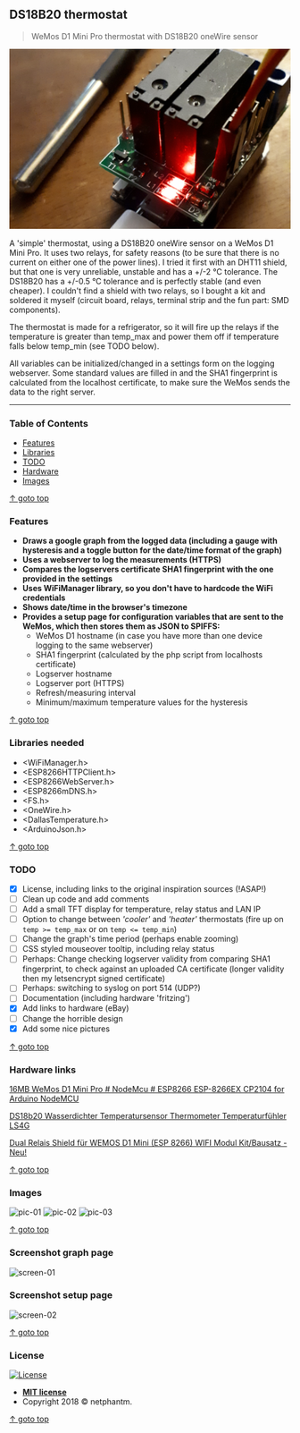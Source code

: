 ## DS18B20 thermostat
> WeMos D1 Mini Pro thermostat with DS18B20 oneWire sensor

![header](pics/header.png)

A 'simple' thermostat, using a DS18B20 oneWire sensor on a WeMos D1 Mini Pro. It uses two relays, for safety reasons (to be sure that there is no current on either one of the power lines). I tried it first with an DHT11 shield, but that one is very unreliable, unstable and has a +/-2 &deg;C tolerance. The DS18B20 has a +/-0.5 &deg;C tolerance and is perfectly stable (and even cheaper). I couldn't find a shield with two relays, so I bought a kit and soldered it myself (circuit board, relays, terminal strip and the fun part: SMD components).

The thermostat is made for a refrigerator, so it will fire up the relays if the temperature is greater than temp_max and power them off if temperature falls below temp_min (see TODO below).

All variables can be initialized/changed in a settings form on the logging webserver. Some standard values are filled in and the SHA1 fingerprint is calculated from the localhost certificate, to make sure the WeMos sends the data to the right server.

---

### Table of Contents
- [Features](#features)
- [Libraries](#Libraries-needed)
- [TODO](#TODO)
- [Hardware](#Hardware-links)
- [Images](#Images)

[↑ goto top](#DS18B20-thermostat)

### Features
- **Draws a google graph from the logged data (including a gauge with hysteresis and a toggle button for the date/time format of the graph)**
- **Uses a webserver to log the measurements (HTTPS)**
- **Compares the logservers certificate SHA1 fingerprint with the one provided in the settings**
- **Uses WiFiManager library, so you don't have to hardcode the WiFi credentials**
- **Shows date/time in the browser's timezone**
- **Provides a setup page for configuration variables that are sent to the WeMos, which then stores them as JSON to SPIFFS:**
    - WeMos D1 hostname (in case you have more than one device logging to the same webserver)
    - SHA1 fingerprint (calculated by the php script from localhosts certificate)
    - Logserver hostname
    - Logserver port (HTTPS)
    - Refresh/measuring interval
    - Minimum/maximum temperature values for the hysteresis

[↑ goto top](#DS18B20-thermostat)

### Libraries needed
- <WiFiManager.h>
- <ESP8266HTTPClient.h>
- <ESP8266WebServer.h>
- <ESP8266mDNS.h>
- <FS.h>
- <OneWire.h>
- <DallasTemperature.h>
- <ArduinoJson.h>

[↑ goto top](#DS18B20-thermostat)

### TODO
- [x] License, including links to the original inspiration sources (!ASAP!)
- [ ] Clean up code and add comments
- [ ] Add a small TFT display for temperature, relay status and LAN IP
- [ ] Option to change between _'cooler'_ and _'heater'_ thermostats (fire up on `temp >= temp_max` or on `temp <= temp_min`)
- [ ] Change the graph's time period (perhaps enable zooming)
- [ ] CSS styled mouseover tooltip, including relay status
- [ ] Perhaps: Change checking logserver validity from comparing SHA1 fingerprint, to check against an uploaded CA certificate (longer validity then my letsencrypt signed certificate)
- [ ] Perhaps: switching to syslog on port 514 (UDP?)
- [ ] Documentation (including hardware 'fritzing')
- [x] Add links to hardware (eBay)
- [ ] Change the horrible design
- [x] Add some nice pictures

[↑ goto top](#DS18B20-thermostat)

### Hardware links

[16MB WeMos D1 Mini Pro # NodeMcu # ESP8266 ESP-8266EX CP2104 for Arduino NodeMCU](https://www.ebay.de/itm/16MB-WeMos-D1-Mini-Pro-NodeMcu-ESP8266-ESP-8266EX-CP2104-for-Arduino-NodeMCU/272405937539?ssPageName=STRK%3AMEBIDX%3AIT&_trksid=p2057872.m2749.l2649)

[DS18b20 Wasserdichter Temperatursensor Thermometer Temperaturfühler LS4G](https://www.ebay.de/itm/DS18b20-Wasserdichter-Temperatursensor-Thermometer-Temperaturf%C3%BChler-LS4G/232860153205?ssPageName=STRK%3AMEBIDX%3AIT&_trksid=p2057872.m2749.l2649)

[Dual Relais Shield für WEMOS D1 Mini (ESP 8266) WIFI Modul Kit/Bausatz -Neu!](https://www.ebay.de/itm/Dual-Relais-Shield-fur-WEMOS-D1-Mini-ESP-8266-WIFI-Modul-Kit-Bausatz-Neu/143054227109?_trkparms=aid%3D333200%26algo%3DCOMP.MBE%26ao%3D1%26asc%3D20140107084234%26meid%3Df7ec875706584a5497b0bdaa8d4e8cbc%26pid%3D100011%26rk%3D3%26rkt%3D12%26sd%3D143021212740%26itm%3D143054227109&_trksid=p2047675.c100011.m1850)

[↑ goto top](#DS18B20-thermostat)

### Images

<img src="https://github.com/netphantm/Arduino/raw/master/thermostat/pics/pic-01.png" alt="pic-01" width="290px" height="210px"> <img src="https://github.com/netphantm/Arduino/raw/master/thermostat/pics/pic-02.png" alt="pic-02" width="290px" height="210px"> <img src="https://github.com/netphantm/Arduino/raw/master/thermostat/pics/pic-03.png" alt="pic-03" width="290px" height="210px">

[↑ goto top](#DS18B20-thermostat)

### Screenshot graph page

<img src="https://github.com/netphantm/Arduino/raw/master/thermostat/pics/screen-01.png" alt="screen-01">

### Screenshot setup page
<img src="https://github.com/netphantm/Arduino/raw/master/thermostat/pics/screen-02.png" alt="screen-02">

[↑ goto top](#DS18B20-thermostat)

### License

[![License](http://img.shields.io/:license-mit-blue.svg?style=flat-square)](http://badges.mit-license.org)

- **[MIT license](http://opensource.org/licenses/mit-license.php)**
- Copyright 2018 © netphantm.

[↑ goto top](#DS18B20-thermostat)

